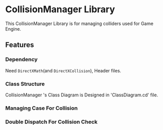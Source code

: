 ﻿# CollisionManager Library
This CollisionManager Library is for managing colliders used for Game Engine.


## Features
### Dependency
Need `DirectXMath`(and `DirectXCollision`), Header files. 
### Class Structure
CollisionManager 's Class Diagram is Designed in 'ClassDiagram.cd' file.

### Managing Case For Collision

### Double Dispatch For Collision Check
